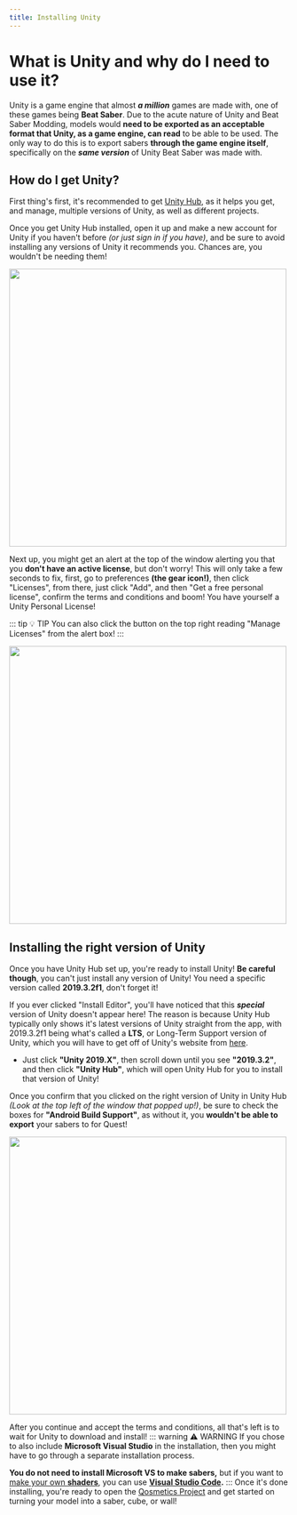 ```yaml
---
title: Installing Unity
---
```

# What is Unity and why do I need to use it?
Unity is a game engine that almost ***a million*** games are made with, one of these games being **Beat Saber**. Due to the acute nature of Unity and Beat Saber Modding, models would **need to be exported as an acceptable format that Unity, as a game engine, can read** to be able to be used. The only way to do this is to export sabers **through the game engine itself**, specifically on the ***same version*** of Unity Beat Saber was made with.

## How do I get Unity?
First thing's first, it's recommended to get [Unity Hub](https://unity.com/download), as it helps you get, and manage, multiple versions of Unity, as well as different projects.

Once you get Unity Hub installed, open it up and make a new account for Unity if you haven't before *(or just sign in if you have)*, and be sure to avoid installing any versions of Unity it recommends you. Chances are, you wouldn't be needing them!

<img src="\images\Skip Install Example.jpg" width="500"/>

Next up, you might get an alert at the top of the window alerting you that you **don't have an active license**, but don't worry! This will only take a few seconds to fix, first, go to preferences **(the gear icon!)**, then click "Licenses", from there, just click "Add", and then "Get a free personal license", confirm the terms and conditions and boom! You have yourself a Unity Personal License!

::: tip :bulb: TIP
You can also click the button on the top right reading "Manage Licenses" from the alert box!
:::

<img src="\images\Activate License Example.jpg" width="500"/>

## Installing the right version of Unity
Once you have Unity Hub set up, you're ready to install Unity! **Be careful though**, you can't just install any version of Unity! You need a specific version called **2019.3.2f1**, don't forget it!

If you ever clicked "Install Editor", you'll have noticed that this ***special*** version of Unity doesn't appear here! The reason is because Unity Hub typically only shows it's latest versions of Unity straight from the app, with 2019.3.2f1 being what's called a **LTS**, or Long-Term Support version of Unity, which you will have to get off of Unity's website from [here](https://unity.com/releases/editor/archive). 
- Just click **"Unity 2019.X"**, then scroll down until you see **"2019.3.2"**, and then click **"Unity Hub"**, which will open Unity Hub for you to install that version of Unity!

Once you confirm that you clicked on the right version of Unity in Unity Hub *(Look at the top left of the window that popped up!)*, be sure to check the boxes for **"Android Build Support"**, as without it, you **wouldn't be able to export** your sabers to for Quest!

<img src="\images\Installing Editor Example.jpg" width="500"/>

After you continue and accept the terms and conditions, all that's left is to wait for Unity to download and install!
::: warning  :warning: WARNING
 If you chose to also include **Microsoft Visual Studio** in the installation, then you might have to go through a separate installation process.
 
 **You do not need to install Microsoft VS to make sabers,** but if you want to [make your own **shaders**](/WIP), you can use **[Visual Studio Code](https://code.visualstudio.com).**
:::
Once it's done installing, you're ready to open the [Qosmetics Project](/WIP) and get started on turning your model into a saber, cube, or wall!